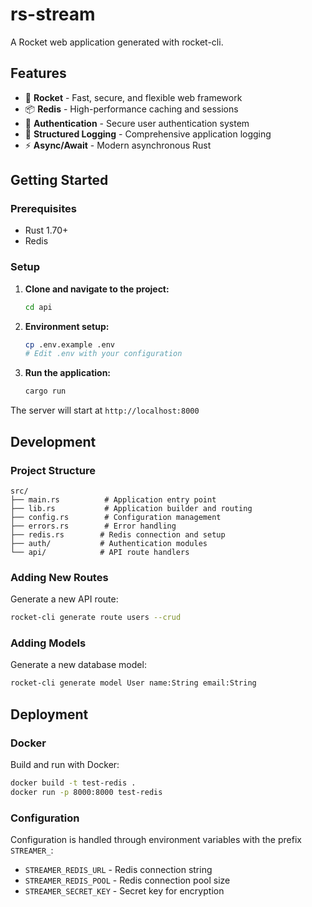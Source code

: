 # rs-stream

A Rocket web application generated with rocket-cli.

## Features

- 🚀 **Rocket** - Fast, secure, and flexible web framework
- 📦 **Redis** - High-performance caching and sessions
- 🔐 **Authentication** - Secure user authentication system
- 📝 **Structured Logging** - Comprehensive application logging
- ⚡ **Async/Await** - Modern asynchronous Rust

## Getting Started

### Prerequisites

- Rust 1.70+
- Redis

### Setup

1. **Clone and navigate to the project:**
   ```bash
   cd api
   ```

2. **Environment setup:**
   ```bash
   cp .env.example .env
   # Edit .env with your configuration
   ```

4. **Run the application:**
   ```bash
   cargo run
   ```

The server will start at `http://localhost:8000`


## Development

### Project Structure

```
src/
├── main.rs          # Application entry point
├── lib.rs           # Application builder and routing
├── config.rs        # Configuration management
├── errors.rs        # Error handling
├── redis.rs        # Redis connection and setup
├── auth/           # Authentication modules
└── api/            # API route handlers
```

### Adding New Routes

Generate a new API route:
```bash
rocket-cli generate route users --crud
```

### Adding Models

Generate a new database model:
```bash
rocket-cli generate model User name:String email:String
```

## Deployment

### Docker

Build and run with Docker:
```bash
docker build -t test-redis .
docker run -p 8000:8000 test-redis
```

### Configuration

Configuration is handled through environment variables with the prefix `STREAMER_`:
- `STREAMER_REDIS_URL` - Redis connection string
- `STREAMER_REDIS_POOL` - Redis connection pool size
- `STREAMER_SECRET_KEY` - Secret key for encryption
